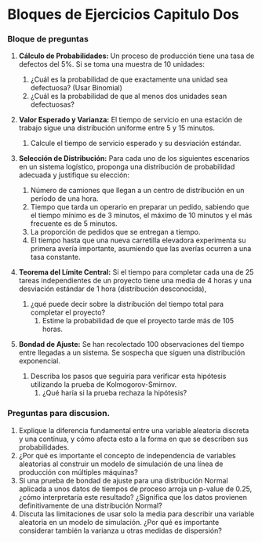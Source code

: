 # Bloques de Ejercicios Capitulo Dos

### **Bloque de preguntas**

1.  **Cálculo de Probabilidades:** Un proceso de producción tiene una tasa de defectos del 5%. Si se toma una muestra de 10 unidades:

    1. ¿Cuál es la probabilidad de que exactamente una unidad sea defectuosa? (Usar Binomial)
    2. ¿Cuál es la probabilidad de que al menos dos unidades sean defectuosas?


2.  **Valor Esperado y Varianza:** El tiempo de servicio en una estación de trabajo sigue una distribución uniforme entre 5 y 15 minutos.&#x20;

    1. Calcule el tiempo de servicio esperado y su desviación estándar.


3. **Selección de Distribución:** Para cada uno de los siguientes escenarios en un sistema logístico, proponga una distribución de probabilidad adecuada y justifique su elección:
   1. Número de camiones que llegan a un centro de distribución en un período de una hora.
   2. Tiempo que tarda un operario en preparar un pedido, sabiendo que el tiempo mínimo es de 3 minutos, el máximo de 10 minutos y el más frecuente es de 5 minutos.
   3. La proporción de pedidos que se entregan a tiempo.
   4. El tiempo hasta que una nueva carretilla elevadora experimenta su primera avería importante, asumiendo que las averías ocurren a una tasa constante.
4. **Teorema del Límite Central:** Si el tiempo para completar cada una de 25 tareas independientes de un proyecto tiene una media de 4 horas y una desviación estándar de 1 hora (distribución desconocida),&#x20;
   1. ¿qué puede decir sobre la distribución del tiempo total para completar el proyecto?&#x20;
      1. Estime la probabilidad de que el proyecto tarde más de 105 horas.
5. **Bondad de Ajuste:** Se han recolectado 100 observaciones del tiempo entre llegadas a un sistema. Se sospecha que siguen una distribución exponencial.&#x20;
   1. Describa los pasos que seguiría para verificar esta hipótesis utilizando la prueba de Kolmogorov-Smirnov.&#x20;
      1. ¿Qué haría si la prueba rechaza la hipótesis?

### Preguntas para discusion.

1. Explique la diferencia fundamental entre una variable aleatoria discreta y una continua, y cómo afecta esto a la forma en que se describen sus probabilidades.
2. ¿Por qué es importante el concepto de independencia de variables aleatorias al construir un modelo de simulación de una línea de producción con múltiples máquinas?
3. Si una prueba de bondad de ajuste para una distribución Normal aplicada a unos datos de tiempos de proceso arroja un p-value de 0.25, ¿cómo interpretaría este resultado? ¿Significa que los datos provienen definitivamente de una distribución Normal?
4. Discuta las limitaciones de usar solo la media para describir una variable aleatoria en un modelo de simulación. ¿Por qué es importante considerar también la varianza u otras medidas de dispersión?
